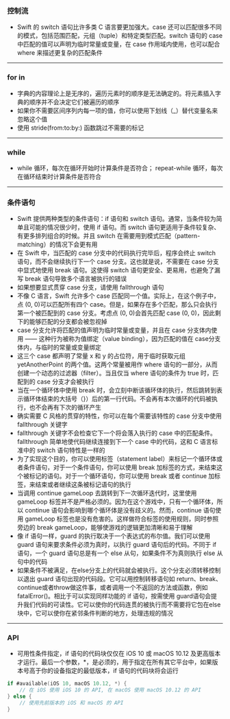 ### 控制流
- Swift 的 switch 语句比许多类 C 语言要更加强大。case 还可以匹配很多不同的模式，包括范围匹配，元组（tuple）和特定类型匹配。switch 语句的 case 中匹配的值可以声明为临时常量或变量，在 case 作用域内使用，也可以配合 where 来描述更复杂的匹配条件
----
### for in
- 字典的内容理论上是无序的，遍历元素时的顺序是无法确定的。将元素插入字典的顺序并不会决定它们被遍历的顺序
- 如果你不需要区间序列内每一项的值，你可以使用下划线（_）替代变量名来忽略这个值
- 使用 stride(from:to:by:) 函数跳过不需要的标记
----
### while
- while 循环，每次在循环开始时计算条件是否符合；
repeat-while 循环，每次在循环结束时计算条件是否符合
----
### 条件语句
- Swift 提供两种类型的条件语句：if 语句和 switch 语句。通常，当条件较为简单且可能的情况很少时，使用 if 语句。而 switch 语句更适用于条件较复杂、有更多排列组合的时候。并且 switch 在需要用到模式匹配（pattern-matching）的情况下会更有用
- 在 Swift 中，当匹配的 case 分支中的代码执行完毕后，程序会终止 switch 语句，而不会继续执行下一个 case 分支。这也就是说，不需要在 case 分支中显式地使用 break 语句。这使得 switch 语句更安全、更易用，也避免了漏写 break 语句导致多个语言被执行的错误
- 如果想要显式贯穿 case 分支，请使用 fallthrough 语句
- 不像 C 语言，Swift 允许多个 case 匹配同一个值。实际上，在这个例子中，点 (0, 0)可以匹配所有四个 case。但是，如果存在多个匹配，那么只会执行第一个被匹配到的 case 分支。考虑点 (0, 0)会首先匹配 case (0, 0)，因此剩下的能够匹配的分支都会被忽视掉
- case 分支允许将匹配的值声明为临时常量或变量，并且在 case 分支体内使用 —— 这种行为被称为值绑定（value binding），因为匹配的值在 case分支体内，与临时的常量或变量绑定
- 这三个 case 都声明了常量 x 和 y 的占位符，用于临时获取元组 yetAnotherPoint 的两个值。这两个常量被用作 where 语句的一部分，从而创建一个动态的过滤器（filter）。当且仅当 where 语句的条件为 true 时，匹配到的 case 分支才会被执行
- 当在一个循环体中使用 break 时，会立刻中断该循环体的执行，然后跳转到表示循环体结束的大括号（}）后的第一行代码。不会再有本次循环的代码被执行，也不会再有下次的循环产生
- 确实需要 C 风格的贯穿的特性，你可以在每个需要该特性的 case 分支中使用 fallthrough 关键字
- fallthrough 关键字不会检查它下一个将会落入执行的 case 中的匹配条件。fallthrough 简单地使代码继续连接到下一个 case 中的代码，这和 C 语言标准中的 switch 语句特性是一样的
- 为了实现这个目的，你可以使用标签（statement label）来标记一个循环体或者条件语句，对于一个条件语句，你可以使用 break 加标签的方式，来结束这个被标记的语句。对于一个循环语句，你可以使用 break 或者 continue 加标签，来结束或者继续这条被标记语句的执行
- 当调用 continue gameLoop 去跳转到下一次循环迭代时，这里使用 gameLoop 标签并不是严格必须的。因为在这个游戏中，只有一个循环体，所以 continue 语句会影响到哪个循环体是没有歧义的。然而，continue 语句使用 gameLoop 标签也是没有危害的。这样做符合标签的使用规则，同时参照旁边的 break gameLoop，能够使游戏的逻辑更加清晰和易于理解
- 像 if 语句一样，guard 的执行取决于一个表达式的布尔值。我们可以使用 guard 语句来要求条件必须为真时，以执行 guard 语句后的代码。不同于 if 语句，一个 guard 语句总是有一个 else 从句，如果条件不为真则执行 else 从句中的代码
- 如果条件不被满足，在else分支上的代码就会被执行。这个分支必须转移控制以退出 guard 语句出现的代码段。它可以用控制转移语句如 return、break、continue或者throw做这件事，或者调用一个不返回的方法或函数，例如 fatalError()。相比于可以实现同样功能的 if 语句，按需使用 guard语句会提升我们代码的可读性。它可以使你的代码连贯的被执行而不需要将它包在else块中，它可以使你在紧邻条件判断的地方，处理违规的情况
----
### API
- 可用性条件指定，if 语句的代码块仅仅在 iOS 10 或 macOS 10.12 及更高版本才运行。最后一个参数，*，是必须的，用于指定在所有其它平台中，如果版本号高于你的设备指定的最低版本，if 语句的代码块将会运行
```swift
if #available(iOS 10, macOS 10.12, *) {
    // 在 iOS 使用 iOS 10 的 API, 在 macOS 使用 macOS 10.12 的 API
} else {
    // 使用先前版本的 iOS 和 macOS 的 API
}
```
